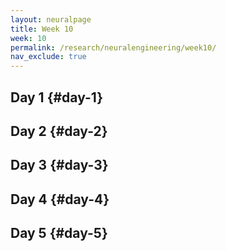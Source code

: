 ```yaml
---
layout: neuralpage
title: Week 10
week: 10
permalink: /research/neuralengineering/week10/
nav_exclude: true
---
```


## Day 1 {#day-1}

## Day 2 {#day-2}

## Day 3 {#day-3}

## Day 4 {#day-4}

## Day 5 {#day-5}

